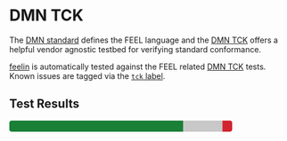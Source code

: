# DMN TCK

The [DMN standard](https://www.omg.org/dmn/) defines the FEEL language and the [DMN TCK](https://github.com/dmn-tck/tck) offers a helpful vendor agnostic testbed for verifying standard conformance. 

[feelin](https://github.com/nikku/feelin) is automatically tested against the FEEL related [DMN TCK](https://github.com/dmn-tck/tck) tests. 
Known issues are tagged via the [`tck` label](https://github.com/nikku/feelin/issues?q=is%3Aopen+is%3Aissue+label%3Atck).

## Test Results

[![DMN TCK test results](./tck-results.svg)](https://github.com/nikku/feelin/actions/workflows/DMN_TCK.yml?query=branch%3Amain)
